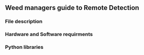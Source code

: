 ## Weed managers guide to Remote Detection
### File description
### Hardware and Software requirments
### Python libraries

